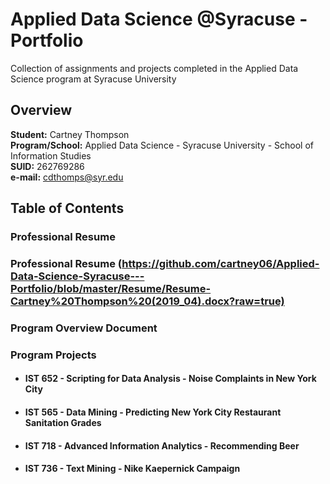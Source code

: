 # Applied Data Science @Syracuse - Portfolio
Collection of assignments and projects completed in the Applied Data Science program at Syracuse University
## Overview
**Student:** Cartney Thompson <br />
**Program/School:** Applied Data Science - Syracuse University - School of Information Studies <br />
**SUID:** 262769286 <br />
**e-mail:** cdthomps@syr.edu

## Table of Contents

### Professional Resume
### Professional Resume (https://github.com/cartney06/Applied-Data-Science-Syracuse---Portfolio/blob/master/Resume/Resume-Cartney%20Thompson%20(2019_04).docx?raw=true)

### Program Overview Document
### Program Projects
  * #### IST 652 - Scripting for Data Analysis - Noise Complaints in New York City
  * #### IST 565 - Data Mining - Predicting New York City Restaurant Sanitation Grades
  * #### IST 718 - Advanced Information Analytics - Recommending Beer
  * #### IST 736 - Text Mining - Nike Kaepernick Campaign

